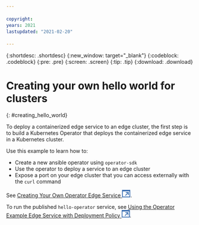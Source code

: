 ```yaml
---

copyright:
years: 2021
lastupdated: "2021-02-20"

---
```


{:shortdesc: .shortdesc}
{:new_window: target="_blank"}
{:codeblock: .codeblock}
{:pre: .pre}
{:screen: .screen}
{:tip: .tip}
{:download: .download}

# Creating your own hello world for clusters
{: #creating_hello_world}

To deploy a containerized edge service to an edge cluster, the first step is to build a Kubernetes Operator that deploys the containerized edge service in a Kubernetes cluster.

Use this example to learn how to:

* Create a new ansible operator using `operator-sdk`
* Use the operator to deploy a service to an edge cluster
* Expose a port on your edge cluster that you can access externally with the `curl` command

See [Creating Your Own Operator Edge Service ![Opens in a new tab](../images/icons/launch-glyph.svg "Opens in a new tab")](https://github.com/open-horizon/examples/blob/master/edge/services/hello-operator/CreateService.md#creating-your-own-operator-edge-service).

To run the published `hello-operator` service, see [Using the Operator Example Edge Service with Deployment Policy ![Opens in a new tab](../images/icons/launch-glyph.svg "Opens in a new tab")](https://github.com/open-horizon/examples/tree/master/edge/services/hello-operator#-using-the-operator-example-edge-service-with-deployment-policy).
